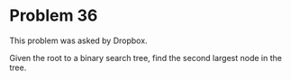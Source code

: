 # Problem 36

This problem was asked by Dropbox.

Given the root to a binary search tree, find the second largest node in the tree.
